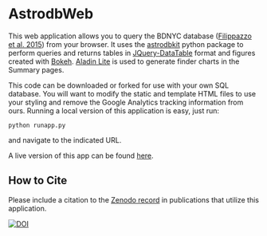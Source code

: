 # AstrodbWeb

This web application allows you to query the BDNYC database ([Filippazzo et al. 2015](http://adsabs.harvard.edu/abs/2015ApJ...810..158F)) from your browser. 
It uses the [astrodbkit](https://github.com/BDNYC/astrodbkit) python package to perform queries and returns tables in [JQuery-DataTable](http://datatables.net/) format and 
figures created with [Bokeh](http://bokeh.pydata.org/en/latest/). [Aladin Lite](http://aladin.u-strasbg.fr/AladinLite/doc/) is used to generate finder charts in the Summary pages.  

This code can be downloaded or forked for use with your own SQL database. 
You will want to modify the static and template HTML files to use your styling and 
remove the Google Analytics tracking information from ours. 
Running a local version of this application is easy, just run:   
```
python runapp.py
```
and navigate to the indicated URL.

A live version of this app can be found [here](http://database.bdnyc.org).

## How to Cite

Please include a citation to the [Zenodo record](http://dx.doi.org/10.5281/zenodo.47866) in publications that utilize this application.

[![DOI](https://zenodo.org/badge/4730/dr-rodriguez/AstrodbWeb.svg)](https://zenodo.org/badge/latestdoi/4730/dr-rodriguez/AstrodbWeb)